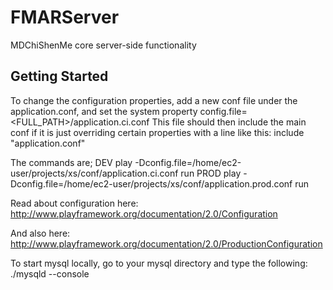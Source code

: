 FMARServer
==========

MDChiShenMe core server-side functionality

Getting Started
---------------
To change the configuration properties, add a new conf file under the application.conf, and set the system property
    config.file=<FULL_PATH>/application.ci.conf
This file should then include the main conf if it is just overriding certain properties with a line like this:
     include "application.conf"

The commands are;
    DEV         play -Dconfig.file=/home/ec2-user/projects/xs/conf/application.ci.conf run
    PROD        play -Dconfig.file=/home/ec2-user/projects/xs/conf/application.prod.conf run

Read about configuration here:
    http://www.playframework.org/documentation/2.0/Configuration

And also here:
    http://www.playframework.org/documentation/2.0/ProductionConfiguration

To start mysql locally, go to your mysql directory and type the following:
    ./mysqld --console



